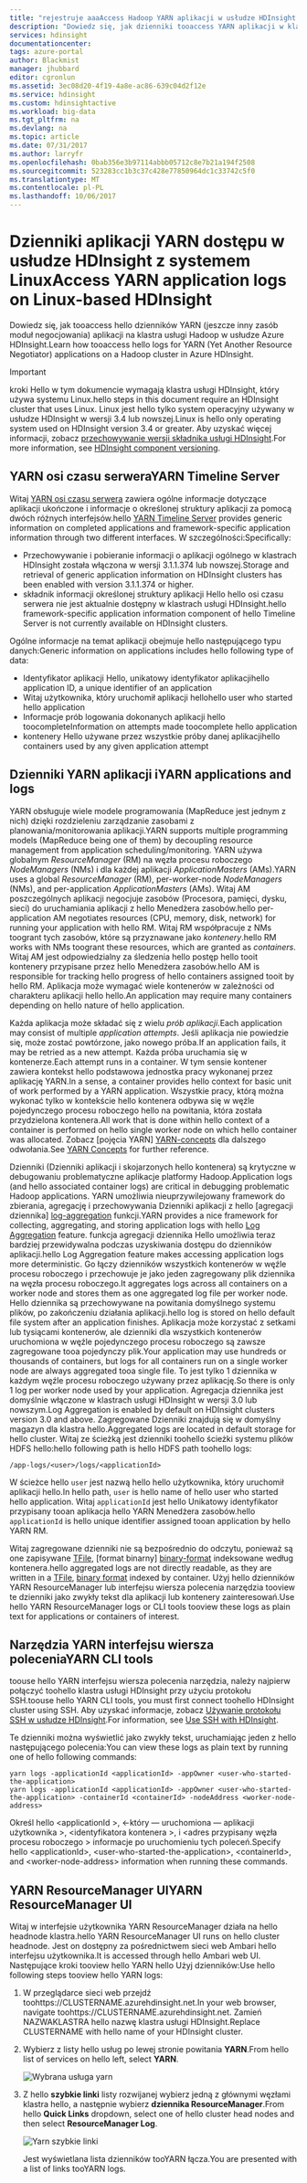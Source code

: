 ```yaml
---
title: "rejestruje aaaAccess Hadoop YARN aplikacji w usłudze HDInsight opartych na systemie Linux - Azure | Dokumentacja firmy Microsoft"
description: "Dowiedz się, jak dzienniki tooaccess YARN aplikacji w klastrze opartych na systemie Linux usługą HDInsight (Hadoop), używając hello wiersza polecenia i przeglądarki sieci web."
services: hdinsight
documentationcenter: 
tags: azure-portal
author: Blackmist
manager: jhubbard
editor: cgronlun
ms.assetid: 3ec08d20-4f19-4a8e-ac86-639c04d2f12e
ms.service: hdinsight
ms.custom: hdinsightactive
ms.workload: big-data
ms.tgt_pltfrm: na
ms.devlang: na
ms.topic: article
ms.date: 07/31/2017
ms.author: larryfr
ms.openlocfilehash: 0bab356e3b97114abbb05712c8e7b21a194f2508
ms.sourcegitcommit: 523283cc1b3c37c428e77850964dc1c33742c5f0
ms.translationtype: MT
ms.contentlocale: pl-PL
ms.lasthandoff: 10/06/2017
---
```

# <a name="access-yarn-application-logs-on-linux-based-hdinsight"></a><span data-ttu-id="f8340-103">Dzienniki aplikacji YARN dostępu w usłudze HDInsight z systemem Linux</span><span class="sxs-lookup"><span data-stu-id="f8340-103">Access YARN application logs on Linux-based HDInsight</span></span>

<span data-ttu-id="f8340-104">Dowiedz się, jak tooaccess hello dzienników YARN (jeszcze inny zasób moduł negocjowania) aplikacji na klastra usługi Hadoop w usłudze Azure HDInsight.</span><span class="sxs-lookup"><span data-stu-id="f8340-104">Learn how tooaccess hello logs for YARN (Yet Another Resource Negotiator) applications on a Hadoop cluster in Azure HDInsight.</span></span>

> [!IMPORTANT]
> <span data-ttu-id="f8340-105">kroki Hello w tym dokumencie wymagają klastra usługi HDInsight, który używa systemu Linux.</span><span class="sxs-lookup"><span data-stu-id="f8340-105">hello steps in this document require an HDInsight cluster that uses Linux.</span></span> <span data-ttu-id="f8340-106">Linux jest hello tylko system operacyjny używany w usłudze HDInsight w wersji 3.4 lub nowszej.</span><span class="sxs-lookup"><span data-stu-id="f8340-106">Linux is hello only operating system used on HDInsight version 3.4 or greater.</span></span> <span data-ttu-id="f8340-107">Aby uzyskać więcej informacji, zobacz [przechowywanie wersji składnika usługi HDInsight](hdinsight-component-versioning.md#hdinsight-windows-retirement).</span><span class="sxs-lookup"><span data-stu-id="f8340-107">For more information, see [HDInsight component versioning](hdinsight-component-versioning.md#hdinsight-windows-retirement).</span></span>

## <span data-ttu-id="f8340-108"><a name="YARNTimelineServer"></a>YARN osi czasu serwera</span><span class="sxs-lookup"><span data-stu-id="f8340-108"><a name="YARNTimelineServer"></a>YARN Timeline Server</span></span>

<span data-ttu-id="f8340-109">Witaj [YARN osi czasu serwera](http://hadoop.apache.org/docs/r2.4.0/hadoop-yarn/hadoop-yarn-site/TimelineServer.html) zawiera ogólne informacje dotyczące aplikacji ukończone i informacje o określonej struktury aplikacji za pomocą dwóch różnych interfejsów.</span><span class="sxs-lookup"><span data-stu-id="f8340-109">hello [YARN Timeline Server](http://hadoop.apache.org/docs/r2.4.0/hadoop-yarn/hadoop-yarn-site/TimelineServer.html) provides generic information on completed applications and framework-specific application information through two different interfaces.</span></span> <span data-ttu-id="f8340-110">W szczególności:</span><span class="sxs-lookup"><span data-stu-id="f8340-110">Specifically:</span></span>

* <span data-ttu-id="f8340-111">Przechowywanie i pobieranie informacji o aplikacji ogólnego w klastrach HDInsight została włączona w wersji 3.1.1.374 lub nowszej.</span><span class="sxs-lookup"><span data-stu-id="f8340-111">Storage and retrieval of generic application information on HDInsight clusters has been enabled with version 3.1.1.374 or higher.</span></span>
* <span data-ttu-id="f8340-112">składnik informacji określonej struktury aplikacji Hello hello osi czasu serwera nie jest aktualnie dostępny w klastrach usługi HDInsight.</span><span class="sxs-lookup"><span data-stu-id="f8340-112">hello framework-specific application information component of hello Timeline Server is not currently available on HDInsight clusters.</span></span>

<span data-ttu-id="f8340-113">Ogólne informacje na temat aplikacji obejmuje hello następującego typu danych:</span><span class="sxs-lookup"><span data-stu-id="f8340-113">Generic information on applications includes hello following type of data:</span></span>

* <span data-ttu-id="f8340-114">Identyfikator aplikacji Hello, unikatowy identyfikator aplikacji</span><span class="sxs-lookup"><span data-stu-id="f8340-114">hello application ID, a unique identifier of an application</span></span>
* <span data-ttu-id="f8340-115">Witaj użytkownika, który uruchomił aplikacji hello</span><span class="sxs-lookup"><span data-stu-id="f8340-115">hello user who started hello application</span></span>
* <span data-ttu-id="f8340-116">Informacje prób logowania dokonanych aplikacji hello toocomplete</span><span class="sxs-lookup"><span data-stu-id="f8340-116">Information on attempts made toocomplete hello application</span></span>
* <span data-ttu-id="f8340-117">kontenery Hello używane przez wszystkie próby danej aplikacji</span><span class="sxs-lookup"><span data-stu-id="f8340-117">hello containers used by any given application attempt</span></span>

## <span data-ttu-id="f8340-118"><a name="YARNAppsAndLogs"></a>Dzienniki YARN aplikacji i</span><span class="sxs-lookup"><span data-stu-id="f8340-118"><a name="YARNAppsAndLogs"></a>YARN applications and logs</span></span>

<span data-ttu-id="f8340-119">YARN obsługuje wiele modele programowania (MapReduce jest jednym z nich) dzięki rozdzieleniu zarządzanie zasobami z planowania/monitorowania aplikacji.</span><span class="sxs-lookup"><span data-stu-id="f8340-119">YARN supports multiple programming models (MapReduce being one of them) by decoupling resource management from application scheduling/monitoring.</span></span> <span data-ttu-id="f8340-120">YARN używa globalnym *ResourceManager* (RM) na węzła procesu roboczego *NodeManagers* (NMs) i dla każdej aplikacji *ApplicationMasters* (AMs).</span><span class="sxs-lookup"><span data-stu-id="f8340-120">YARN uses a global *ResourceManager* (RM), per-worker-node *NodeManagers* (NMs), and per-application *ApplicationMasters* (AMs).</span></span> <span data-ttu-id="f8340-121">Witaj AM poszczególnych aplikacji negocjuje zasobów (Procesora, pamięci, dysku, sieci) do uruchamiania aplikacji z hello Menedżera zasobów.</span><span class="sxs-lookup"><span data-stu-id="f8340-121">hello per-application AM negotiates resources (CPU, memory, disk, network) for running your application with hello RM.</span></span> <span data-ttu-id="f8340-122">Witaj RM współpracuje z NMs toogrant tych zasobów, które są przyznawane jako *kontenery*.</span><span class="sxs-lookup"><span data-stu-id="f8340-122">hello RM works with NMs toogrant these resources, which are granted as *containers*.</span></span> <span data-ttu-id="f8340-123">Witaj AM jest odpowiedzialny za śledzenia hello postęp hello tooit kontenery przypisane przez hello Menedżera zasobów.</span><span class="sxs-lookup"><span data-stu-id="f8340-123">hello AM is responsible for tracking hello progress of hello containers assigned tooit by hello RM.</span></span> <span data-ttu-id="f8340-124">Aplikacja może wymagać wiele kontenerów w zależności od charakteru aplikacji hello hello.</span><span class="sxs-lookup"><span data-stu-id="f8340-124">An application may require many containers depending on hello nature of hello application.</span></span>

<span data-ttu-id="f8340-125">Każda aplikacja może składać się z wielu *prób aplikacji*.</span><span class="sxs-lookup"><span data-stu-id="f8340-125">Each application may consist of multiple *application attempts*.</span></span> <span data-ttu-id="f8340-126">Jeśli aplikacja nie powiedzie się, może zostać powtórzone, jako nowego próba.</span><span class="sxs-lookup"><span data-stu-id="f8340-126">If an application fails, it may be retried as a new attempt.</span></span> <span data-ttu-id="f8340-127">Każda próba uruchamia się w kontenerze.</span><span class="sxs-lookup"><span data-stu-id="f8340-127">Each attempt runs in a container.</span></span> <span data-ttu-id="f8340-128">W tym sensie kontener zawiera kontekst hello podstawowa jednostka pracy wykonanej przez aplikację YARN.</span><span class="sxs-lookup"><span data-stu-id="f8340-128">In a sense, a container provides hello context for basic unit of work performed by a YARN application.</span></span> <span data-ttu-id="f8340-129">Wszystkie pracy, którą można wykonać tylko w kontekście hello kontenera odbywa się w węźle pojedynczego procesu roboczego hello na powitania, która została przydzielona kontenera.</span><span class="sxs-lookup"><span data-stu-id="f8340-129">All work that is done within hello context of a container is performed on hello single worker node on which hello container was allocated.</span></span> <span data-ttu-id="f8340-130">Zobacz [pojęcia YARN] [ YARN-concepts] dla dalszego odwołania.</span><span class="sxs-lookup"><span data-stu-id="f8340-130">See [YARN Concepts][YARN-concepts] for further reference.</span></span>

<span data-ttu-id="f8340-131">Dzienniki (Dzienniki aplikacji i skojarzonych hello kontenera) są krytyczne w debugowaniu problematyczne aplikacje platformy Hadoop.</span><span class="sxs-lookup"><span data-stu-id="f8340-131">Application logs (and hello associated container logs) are critical in debugging problematic Hadoop applications.</span></span> <span data-ttu-id="f8340-132">YARN umożliwia nieuprzywilejowany framework do zbierania, agregację i przechowywania Dzienniki aplikacji z hello [agregacji dziennika] [ log-aggregation] funkcji.</span><span class="sxs-lookup"><span data-stu-id="f8340-132">YARN provides a nice framework for collecting, aggregating, and storing application logs with hello [Log Aggregation][log-aggregation] feature.</span></span> <span data-ttu-id="f8340-133">funkcja agregacji dziennika Hello umożliwia teraz bardziej przewidywalna podczas uzyskiwania dostępu do dzienników aplikacji.</span><span class="sxs-lookup"><span data-stu-id="f8340-133">hello Log Aggregation feature makes accessing application logs more deterministic.</span></span> <span data-ttu-id="f8340-134">Go łączy dzienników wszystkich kontenerów w węźle procesu roboczego i przechowuje je jako jeden zagregowany plik dziennika na węzła procesu roboczego.</span><span class="sxs-lookup"><span data-stu-id="f8340-134">It aggregates logs across all containers on a worker node and stores them as one aggregated log file per worker node.</span></span> <span data-ttu-id="f8340-135">Hello dziennika są przechowywane na powitania domyślnego systemu plików, po zakończeniu działania aplikacji.</span><span class="sxs-lookup"><span data-stu-id="f8340-135">hello log is stored on hello default file system after an application finishes.</span></span> <span data-ttu-id="f8340-136">Aplikacja może korzystać z setkami lub tysiącami kontenerów, ale dzienniki dla wszystkich kontenerów uruchomiona w węźle pojedynczego procesu roboczego są zawsze zagregowane tooa pojedynczy plik.</span><span class="sxs-lookup"><span data-stu-id="f8340-136">Your application may use hundreds or thousands of containers, but logs for all containers run on a single worker node are always aggregated tooa single file.</span></span> <span data-ttu-id="f8340-137">To jest tylko 1 dziennika w każdym węźle procesu roboczego używany przez aplikację.</span><span class="sxs-lookup"><span data-stu-id="f8340-137">So there is only 1 log per worker node used by your application.</span></span> <span data-ttu-id="f8340-138">Agregacja dziennika jest domyślnie włączone w klastrach usługi HDInsight w wersji 3.0 lub nowszym.</span><span class="sxs-lookup"><span data-stu-id="f8340-138">Log Aggregation is enabled by default on HDInsight clusters version 3.0 and above.</span></span> <span data-ttu-id="f8340-139">Zagregowane Dzienniki znajdują się w domyślny magazyn dla klastra hello.</span><span class="sxs-lookup"><span data-stu-id="f8340-139">Aggregated logs are located in default storage for hello cluster.</span></span> <span data-ttu-id="f8340-140">Witaj ze ścieżką jest dzienniki toohello ścieżki systemu plików HDFS hello:</span><span class="sxs-lookup"><span data-stu-id="f8340-140">hello following path is hello HDFS path toohello logs:</span></span>

    /app-logs/<user>/logs/<applicationId>

<span data-ttu-id="f8340-141">W ścieżce hello `user` jest nazwą hello hello użytkownika, który uruchomił aplikacji hello.</span><span class="sxs-lookup"><span data-stu-id="f8340-141">In hello path, `user` is hello name of hello user who started hello application.</span></span> <span data-ttu-id="f8340-142">Witaj `applicationId` jest hello Unikatowy identyfikator przypisany tooan aplikacja hello YARN Menedżera zasobów.</span><span class="sxs-lookup"><span data-stu-id="f8340-142">hello `applicationId` is hello unique identifier assigned tooan application by hello YARN RM.</span></span>

<span data-ttu-id="f8340-143">Witaj zagregowane dzienniki nie są bezpośrednio do odczytu, ponieważ są one zapisywane [TFile][T-file], [format binarny] [ binary-format] indeksowane według kontenera.</span><span class="sxs-lookup"><span data-stu-id="f8340-143">hello aggregated logs are not directly readable, as they are written in a [TFile][T-file], [binary format][binary-format] indexed by container.</span></span> <span data-ttu-id="f8340-144">Użyj hello dzienników YARN ResourceManager lub interfejsu wiersza polecenia narzędzia tooview te dzienniki jako zwykły tekst dla aplikacji lub kontenery zainteresowań.</span><span class="sxs-lookup"><span data-stu-id="f8340-144">Use hello YARN ResourceManager logs or CLI tools tooview these logs as plain text for applications or containers of interest.</span></span>

## <a name="yarn-cli-tools"></a><span data-ttu-id="f8340-145">Narzędzia YARN interfejsu wiersza polecenia</span><span class="sxs-lookup"><span data-stu-id="f8340-145">YARN CLI tools</span></span>

<span data-ttu-id="f8340-146">toouse hello YARN interfejsu wiersza polecenia narzędzia, należy najpierw połączyć toohello klastra usługi HDInsight przy użyciu protokołu SSH.</span><span class="sxs-lookup"><span data-stu-id="f8340-146">toouse hello YARN CLI tools, you must first connect toohello HDInsight cluster using SSH.</span></span> <span data-ttu-id="f8340-147">Aby uzyskać informacje, zobacz [Używanie protokołu SSH w usłudze HDInsight](hdinsight-hadoop-linux-use-ssh-unix.md).</span><span class="sxs-lookup"><span data-stu-id="f8340-147">For information, see [Use SSH with HDInsight](hdinsight-hadoop-linux-use-ssh-unix.md).</span></span>

<span data-ttu-id="f8340-148">Te dzienniki można wyświetlić jako zwykły tekst, uruchamiając jeden z hello następującego polecenia:</span><span class="sxs-lookup"><span data-stu-id="f8340-148">You can view these logs as plain text by running one of hello following commands:</span></span>

    yarn logs -applicationId <applicationId> -appOwner <user-who-started-the-application>
    yarn logs -applicationId <applicationId> -appOwner <user-who-started-the-application> -containerId <containerId> -nodeAddress <worker-node-address>

<span data-ttu-id="f8340-149">Określ hello &lt;applicationId >, &lt;-który — uruchomiona — aplikacji użytkownika >, &lt;identyfikatora kontenera >, i &lt;adres przypisany węzła procesu roboczego > informacje po uruchomieniu tych poleceń.</span><span class="sxs-lookup"><span data-stu-id="f8340-149">Specify hello &lt;applicationId>, &lt;user-who-started-the-application>, &lt;containerId>, and &lt;worker-node-address> information when running these commands.</span></span>

## <a name="yarn-resourcemanager-ui"></a><span data-ttu-id="f8340-150">YARN ResourceManager UI</span><span class="sxs-lookup"><span data-stu-id="f8340-150">YARN ResourceManager UI</span></span>

<span data-ttu-id="f8340-151">Witaj w interfejsie użytkownika YARN ResourceManager działa na hello headnode klastra.</span><span class="sxs-lookup"><span data-stu-id="f8340-151">hello YARN ResourceManager UI runs on hello cluster headnode.</span></span> <span data-ttu-id="f8340-152">Jest on dostępny za pośrednictwem sieci web Ambari hello interfejsu użytkownika.</span><span class="sxs-lookup"><span data-stu-id="f8340-152">It is accessed through hello Ambari web UI.</span></span> <span data-ttu-id="f8340-153">Następujące kroki tooview hello YARN hello Użyj dzienników:</span><span class="sxs-lookup"><span data-stu-id="f8340-153">Use hello following steps tooview hello YARN logs:</span></span>

1. <span data-ttu-id="f8340-154">W przeglądarce sieci web przejdź toohttps://CLUSTERNAME.azurehdinsight.net.</span><span class="sxs-lookup"><span data-stu-id="f8340-154">In your web browser, navigate toohttps://CLUSTERNAME.azurehdinsight.net.</span></span> <span data-ttu-id="f8340-155">Zamień NAZWAKLASTRA hello nazwę klastra usługi HDInsight.</span><span class="sxs-lookup"><span data-stu-id="f8340-155">Replace CLUSTERNAME with hello name of your HDInsight cluster.</span></span>
2. <span data-ttu-id="f8340-156">Wybierz z listy hello usług po lewej stronie powitania **YARN**.</span><span class="sxs-lookup"><span data-stu-id="f8340-156">From hello list of services on hello left, select **YARN**.</span></span>

    ![Wybrana usługa yarn](./media/hdinsight-hadoop-access-yarn-app-logs-linux/yarnservice.png)
3. <span data-ttu-id="f8340-158">Z hello **szybkie linki** listy rozwijanej wybierz jedną z głównymi węzłami klastra hello, a następnie wybierz **dziennika ResourceManager**.</span><span class="sxs-lookup"><span data-stu-id="f8340-158">From hello **Quick Links** dropdown, select one of hello cluster head nodes and then select **ResourceManager Log**.</span></span>

    ![Yarn szybkie linki](./media/hdinsight-hadoop-access-yarn-app-logs-linux/yarnquicklinks.png)

    <span data-ttu-id="f8340-160">Jest wyświetlana lista dzienników tooYARN łącza.</span><span class="sxs-lookup"><span data-stu-id="f8340-160">You are presented with a list of links tooYARN logs.</span></span>

[YARN-timeline-server]:http://hadoop.apache.org/docs/r2.4.0/hadoop-yarn/hadoop-yarn-site/TimelineServer.html
[log-aggregation]:http://hortonworks.com/blog/simplifying-user-logs-management-and-access-in-yarn/
[T-file]:https://issues.apache.org/jira/secure/attachment/12396286/TFile%20Specification%2020081217.pdf
[binary-format]:https://issues.apache.org/jira/browse/HADOOP-3315
[YARN-concepts]:http://hortonworks.com/blog/apache-hadoop-yarn-concepts-and-applications/
